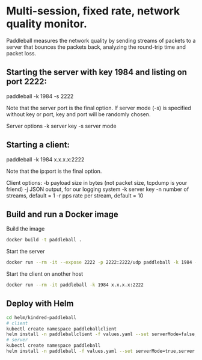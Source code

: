 # Multi-session, fixed rate, network quality monitor.

Paddleball measures the network quality by sending streams of packets to a server
that bounces the packets back, analyzing the round-trip time and packet loss.

## Starting the server with key 1984 and listing on port 2222:

paddleball -k 1984 -s 2222

Note that the server port is the final option. If server mode (-s) is specified without key or port,
key and port will be randomly chosen.

Server options
	-k <int>	server key
	-s		server mode



## Starting a client:

paddleball -k 1984 x.x.x.x:2222

Note that the ip:port is the final option.


Client options:
	-b <int>	payload size in bytes (not packet size, tcpdump is your friend)
	-j <string>	JSON output, for our logging system
	-k <int>	server key
	-n <int>	number of streams, default = 1
	-r <int>	pps rate per stream, default = 10

## Build and run a Docker image
Build the image
```bash
docker build -t paddleball .
```
Start the server
```bash
docker run --rm -it --expose 2222 -p 2222:2222/udp paddleball -k 1984 -s 2222
```
Start the client on another host
```bash
docker run --rm -it paddleball -k 1984 x.x.x.x:2222
```

## Deploy with Helm
```bash
cd helm/kindred-paddleball
# client
kubectl create namespace paddleballclient
helm install -n paddleballclient -f values.yaml --set serverMode=false,client.host=<host>,client.key=<key>,owningTeam=<team>,logJson=true,client.tag=<tag> paddleballclient .
# server
kubectl create namespace paddleball
helm install -n paddleball -f values.yaml --set serverMode=true,server.key=<key> paddleball .
```